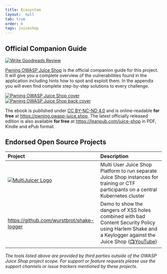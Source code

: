 ```yaml
---
title: Ecosystem
layout:  null
tab: true
order: 6
tags: juiceshop
---
```


## Official Companion Guide

[![Write Goodreads Review](https://img.shields.io/badge/goodreads-write%20review-47129532.svg)](https://www.goodreads.com/review/edit/47129532)

[Pwning OWASP Juice Shop](https://leanpub.com/juice-shop) is the
official companion guide for this project. It will give you a complete
overview of the vulnerabilities found in the application including hints
how to spot and exploit them. In the appendix you will even find
complete step-by-step solutions to every challenge.

[![Pwning OWASP Juice Shop cover](https://raw.githubusercontent.com/bkimminich/pwning-juice-shop/master/cover_small.jpg)](https://leanpub.com/juice-shop)
[![Pwning OWASP Juice Shop back cover](https://raw.githubusercontent.com/bkimminich/pwning-juice-shop/master/back_small.jpg)](https://leanpub.com/juice-shop)

The ebook is published under
[CC BY-NC-ND 4.0](https://creativecommons.org/licenses/by-nc-nd/4.0/)
and is online-readable **for free** at
<https://pwning.owasp-juice.shop>. The latest officially released
edition is also available **for free** at
<https://leanpub.com/juice-shop> in PDF, Kindle and ePub format.

## Endorsed Open Source Projects

| Project                                                                                                                                                 | Description                                                                                                                                                                           |
|:--------------------------------------------------------------------------------------------------------------------------------------------------------|:--------------------------------------------------------------------------------------------------------------------------------------------------------------------------------------|
| [![MultiJuicer Logo](https://raw.githubusercontent.com/iteratec/multi-juicer/master/cover.svg?sanitize=true)](https://github.com/iteratec/multi-juicer) | Multi User Juice Shop Platform to run separate Juice Shop instances for training or CTF participants on a central Kubernetes cluster                                                  |
| <https://github.com/wurstbrot/shake-logger>                                                                                                             | Demo to show the dangers of XSS holes combined with bad Content Security Policy using Harlem Shake and a Keylogger against the Juice Shop ([📺YouTube](https://youtu.be/Msi52Kicb-w)) |

_The tools listed above are provided by third parties outside of the
OWASP Juice Shop project scope. For support or feature requests please
use the support channels or issue trackers mentioned by these projects._
